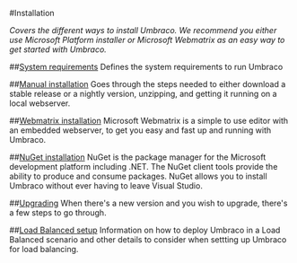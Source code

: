 #Installation

_Covers the different ways to install Umbraco. We recommend you either use Microsoft Platform installer or Microsoft Webmatrix as an easy way to get started with Umbraco._

##[System requirements](system-requirements.md)
Defines the system requirements to run Umbraco

##[Manual installation](install-umbraco-manually.md)
Goes through the steps needed to either download a stable release or a nightly version, unzipping, and getting it running on a local webserver.

##[Webmatrix installation](install-umbraco-with-microsoft-webmatrix.md)
Microsoft Webmatrix is a simple to use editor with an embedded webserver, to get you easy and fast up and running with Umbraco.

##[NuGet installation](install-umbraco-with-nuget.md)
NuGet is the package manager for the Microsoft development platform including .NET. The NuGet client tools provide the ability to produce and consume packages. NuGet allows you to install Umbraco without ever having to leave Visual Studio.

##[Upgrading](Upgrading/index.md)
When there's a new version and you wish to upgrade, there's a few steps to go through.

##[Load Balanced setup](load-balancing.md)
Information on how to deploy Umbraco in a Load Balanced scenario and other details to consider when settting up Umbraco for load balancing.  

